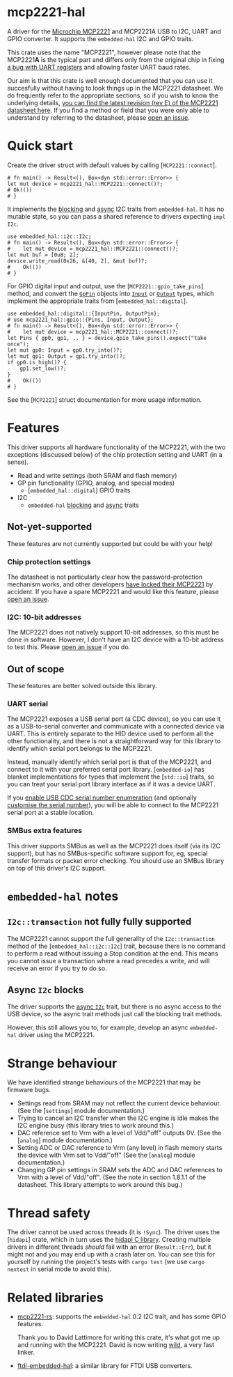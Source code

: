 # mcp2221-hal

A driver for the [Microchip MCP2221][microchip] and MCP2221A USB to I2C, UART and GPIO
converter. It supports the `embedded-hal` I2C and GPIO traits.

This crate uses the name "MCP2221", however please note that the MCP2221**A** is the
typical part and differs only from the original chip in fixing [a bug with UART
registers][errata] and allowing faster UART baud rates.

[errata]: https://www.microchip.com/en-us/product/mcp2221#Documentation

Our aim is that this crate is well enough documented that you can use it succesfully
without having to look things up in the MCP2221 datasheet. We do frequently refer to the
appropriate sections, so if you wish to know the underlying details, [you can find the
latest revision (rev E) of the MCP2221 datasheet here][datasheet]. If you find a method
or field that you were only able to understand by referring to the datasheet, please
[open an issue].

[datasheet]: https://ww1.microchip.com/downloads/aemDocuments/documents/APID/ProductDocuments/DataSheets/MCP2221A-Data-Sheet-20005565E.pdf

# Quick start

Create the driver struct with default values by calling [`MCP2221::connect`].

```rust,no_run
# fn main() -> Result<(), Box<dyn std::error::Error>> {
let mut device = mcp2221_hal::MCP2221::connect()?;
# Ok(())
# }
```

It implements the [blocking][i2c-b] and [async][i2c-a] I2C traits from `embedded-hal`.
It has no mutable state, so you can pass a shared reference to drivers expecting `impl
I2c`.

[i2c-b]: embedded_hal::i2c::I2c
[i2c-a]: embedded_hal_async::i2c::I2c

```rust,no_run
use embedded_hal::i2c::I2c;
# fn main() -> Result<(), Box<dyn std::error::Error>> {
#    let mut device = mcp2221_hal::MCP2221::connect()?;
let mut buf = [0u8; 2];
device.write_read(0x26, &[40, 2], &mut buf)?;
#    Ok(())
# }
```

For GPIO digital input and output, use the [`MCP2221::gpio_take_pins`] method, and
convert the [`GpPin`] objects into [`Input`] or [`Output`] types, which implement
the appropriate traits from [`embedded_hal::digital`].

[`GpPin`]: crate::gpio::GpPin
[`Input`]: crate::gpio::Input
[`Output`]: crate::gpio::Output


```rust,no_run
use embedded_hal::digital::{InputPin, OutputPin};
# use mcp2221_hal::gpio::{Pins, Input, Output};
# fn main() -> Result<(), Box<dyn std::error::Error>> {
#    let mut device = mcp2221_hal::MCP2221::connect()?;
let Pins { gp0, gp1, .. } = device.gpio_take_pins().expect("take once");
let mut gp0: Input = gp0.try_into()?;
let mut gp1: Output = gp1.try_into()?;
if gp0.is_high()? {
    gp1.set_low()?;
}
#    Ok(())
# }
```

See the [`MCP2221`] struct documentation for more usage information.

[microchip]: https://www.microchip.com/en-us/product/mcp2221a

# Features

This driver supports all hardware functionality of the MCP2221, with the two exceptions
(discussed below) of the chip protection setting and UART (in a sense).

- Read and write settings (both SRAM and flash memory)
- GP pin functionality (GPIO, analog, and special modes)
    - [`embedded_hal::digital`] GPIO traits
- I2C
    - `embedded-hal` [blocking][i2c-b] and [async][i2c-a] traits

## Not-yet-supported

These features are not currently supported but could be with your help!

[open an issue]: https://github.com/robjwells/mcp2221-hal/issues

### Chip protection settings

The datasheet is not particularly clear how the password-protection mechanism
works, and other developers [have locked their MCP2221] by accident. If you have a
spare MCP2221 and would like this feature, please [open an issue].

[have locked their MCP2221]: https://forum.microchip.com/s/topic/a5C3l000000Mb3HEAS/t372487

### I2C: 10-bit addresses

The MCP2221 does not natively support 10-bit addresses, so this must be done in
software. However, I don't have an I2C device with a 10-bit address to test this.
Please [open an issue] if you do.

## Out of scope

These features are better solved outside this library.

### UART serial

The MCP2221 exposes a USB serial port (a CDC device), so you can use it as a
USB-to-serial converter and communicate with a connected device via UART. This is
entirely separate to the HID device used to perform all the other functionality, and
there is not a straightforward way for this library to identify which serial port
belongs to the MCP2221.

Instead, manually identify which serial port is that of the MCP2221, and connect to it
with your preferred serial port library. [`embedded-io`] has blanket implementations
for types that implement the [`std::io`] traits, so you can treat your serial port
library interface as if it was a device UART.

If you [enable USB CDC serial number enumeration][cdc-sn] (and optionally [customise the
serial number][sn-set]), you will be able to connect to the MCP2221 serial port at a stable
location.

[cdc-sn]: crate::settings::ChipSettings::cdc_serial_number_enumeration_enabled
[sn-set]: crate::MCP2221::usb_change_serial_number

### SMBus extra features

This driver supports SMBus as well as the MCP2221 does itself (via its I2C support), but
has no SMBus-specific software support for, eg, special transfer formats or packet error
checking. You should use an SMBus library on top of this driver's I2C support.

# `embedded-hal` notes

## `I2c::transaction` not fully fully supported
 
The MCP2221 cannot support the full generality of the `I2c::transaction` method of the
[`embedded_hal::i2c::I2c`] trait, because there is no command to perform a read without
issuing a Stop condition at the end. This means you cannot issue a transaction where a
read precedes a write, and will receive an error if you try to do so.

## Async `I2c` blocks

The driver supports the [async `I2c`][i2c-a] trait, but there is no async access to the
USB device, so the async trait methods just call the blocking trait methods.

However, this still allows you to, for example, develop an async `embedded-hal` driver
using the MCP2221.

# Strange behaviour

We have identified strange behaviours of the MCP2221 that may be firmware bugs.

- Settings read from SRAM may not reflect the current device behaviour. (See the
  [`settings`] module documentation.)
- Trying to cancel an I2C transfer when the I2C engine is idle makes the I2C engine busy
  (this library tries to work around this.)
- DAC reference set to Vrm with a level of Vdd/"off" outputs 0V. (See the [`analog`] module
  documentation.)
- Setting ADC or DAC reference to Vrm (any level) in flash memory starts the device with
  Vrm set to Vdd/"off" (See the [`analog`] module documentation.)
- Changing GP pin settings in SRAM sets the ADC and DAC references to Vrm with a level
  of Vdd/"off". (See the note in section 1.8.1.1 of the datasheet. This library attempts
  to work around this bug.)

# Thread safety

The driver cannot be used across threads (it is `!Sync`). The driver uses the [`hidapi`]
crate, which in turn uses the [hidapi C library]. Creating multiple drivers in different
threads _should_ fail with an error (`Result::Err`), but it might not and you may end up
with a crash later on. You can see this for yourself by running the project's tests with
`cargo test` (we use `cargo nextest` in serial mode to avoid this).

[hidapi C library]: https://github.com/signal11/hidapi/

# Related libraries

- [mcp2221-rs][]: supports the `embedded-hal` 0.2 I2C trait, and has some GPIO features.

  Thank you to David Lattimore for writing this crate, it's what got me up and running
  with the MCP2221. David is now writing [wild][], a very fast linker.

- [ftdi-embedded-hal][]: a similar library for FTDI USB converters.

[mcp2221-rs]: https://github.com/google/mcp2221-rs
[wild]: https://github.com/davidlattimore/wild
[ftdi-embedded-hal]: https://github.com/ftdi-rs/ftdi-embedded-hal

